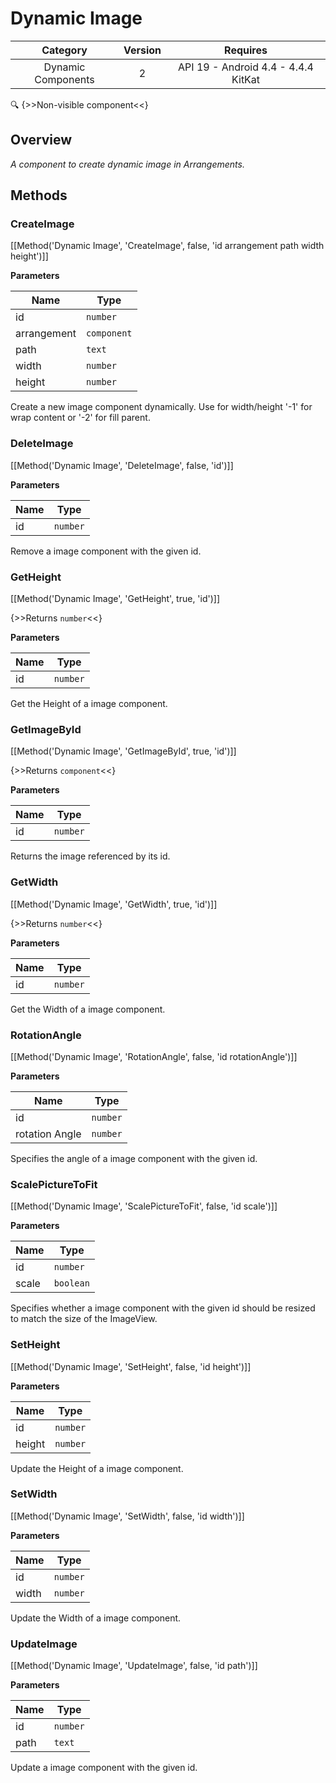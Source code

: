 # Dynamic Image

| Category | Version | Requires |
|:--------:|:-------:|:--------:|
|Dynamic Components|2|API 19 - Android 4.4 - 4.4.4 KitKat|

:mag: {>>Non-visible component<<}

## Overview

_A component to create dynamic image in Arrangements._

## Methods

### CreateImage



[[Method('Dynamic Image', 'CreateImage', false, 'id arrangement path width height')]]

**Parameters**

| Name | Type |
|------|------|
|id|`number`|
|arrangement|`component`|
|path|`text`|
|width|`number`|
|height|`number`|


Create a new image component dynamically. Use for width/height '-1' for wrap content or '-2' for fill parent.

### DeleteImage



[[Method('Dynamic Image', 'DeleteImage', false, 'id')]]

**Parameters**

| Name | Type |
|------|------|
|id|`number`|


Remove a image component with the given id.

### GetHeight



[[Method('Dynamic Image', 'GetHeight', true, 'id')]]

{>>Returns `number`<<}


**Parameters**

| Name | Type |
|------|------|
|id|`number`|


Get the Height of a image component.

### GetImageById



[[Method('Dynamic Image', 'GetImageById', true, 'id')]]

{>>Returns `component`<<}


**Parameters**

| Name | Type |
|------|------|
|id|`number`|


Returns the image referenced by its id.

### GetWidth



[[Method('Dynamic Image', 'GetWidth', true, 'id')]]

{>>Returns `number`<<}


**Parameters**

| Name | Type |
|------|------|
|id|`number`|


Get the Width of a image component.

### RotationAngle



[[Method('Dynamic Image', 'RotationAngle', false, 'id rotationAngle')]]

**Parameters**

| Name | Type |
|------|------|
|id|`number`|
|rotation Angle|`number`|


Specifies the angle of a image component with the given id.

### ScalePictureToFit



[[Method('Dynamic Image', 'ScalePictureToFit', false, 'id scale')]]

**Parameters**

| Name | Type |
|------|------|
|id|`number`|
|scale|`boolean`|


Specifies whether a image component with the given id should be resized to match the size of the ImageView.

### SetHeight



[[Method('Dynamic Image', 'SetHeight', false, 'id height')]]

**Parameters**

| Name | Type |
|------|------|
|id|`number`|
|height|`number`|


Update the Height of a image component.

### SetWidth



[[Method('Dynamic Image', 'SetWidth', false, 'id width')]]

**Parameters**

| Name | Type |
|------|------|
|id|`number`|
|width|`number`|


Update the Width of a image component.

### UpdateImage



[[Method('Dynamic Image', 'UpdateImage', false, 'id path')]]

**Parameters**

| Name | Type |
|------|------|
|id|`number`|
|path|`text`|


Update a image component with the given id.